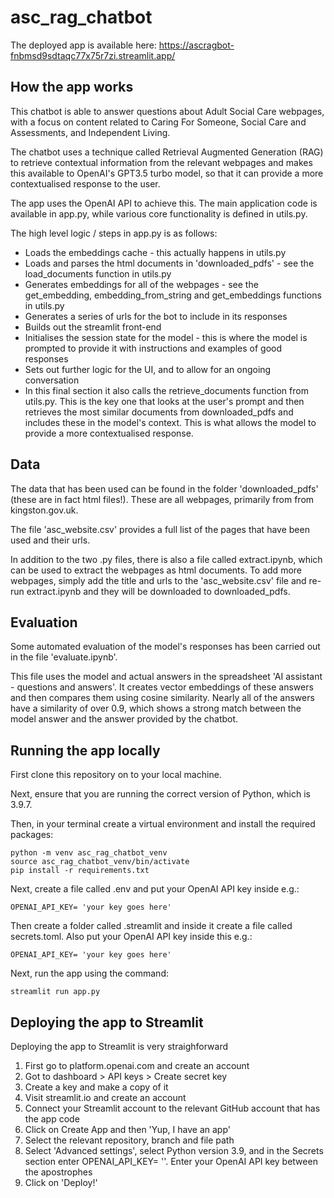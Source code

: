 # asc_rag_chatbot

The deployed app is available here: https://ascragbot-fnbmsd9sdtaqc77x75r7zi.streamlit.app/

## How the app works

This chatbot is able to answer questions about Adult Social Care webpages, with a focus on content related to Caring For Someone, Social Care and Assessments, and Independent Living.

The chatbot uses a technique called Retrieval Augmented Generation (RAG) to retrieve contextual information from the relevant webpages and makes this available to OpenAI's GPT3.5 turbo model, so that it can provide a more contextualised response to the user.

The app uses the OpenAI API to achieve this. The main application code is available in app.py, while various core functionality is defined in utils.py.

The high level logic / steps in app.py is as follows:
- Loads the embeddings cache - this actually happens in utils.py
- Loads and parses the html documents in 'downloaded_pdfs' - see the load_documents function in utils.py
- Generates embeddings for all of the webpages - see the get_embedding, embedding_from_string and get_embeddings functions in utils.py
- Generates a series of urls for the bot to include in its responses
- Builds out the streamlit front-end
- Initialises the session state for the model - this is where the model is prompted to provide it with instructions and examples of good responses
- Sets out further logic for the UI, and to allow for an ongoing conversation
- In this final section it also calls the retrieve_documents function from utils.py. This is the key one that looks at the user's prompt and then retrieves the most similar documents from downloaded_pdfs and includes these in the model's context. This is what allows the model to provide a more contextualised response.

## Data

The data that has been used can be found in the folder 'downloaded_pdfs' (these are in fact html files!). These are all webpages, primarily from from kingston.gov.uk.

The file 'asc_website.csv' provides a full list of the pages that have been used and their urls.

In addition to the two .py files, there is also a file called extract.ipynb, which can be used to extract the webpages as html documents. To add more webpages, simply add the title and urls to the 'asc_website.csv' file and re-run extract.ipynb and they will be downloaded to downloaded_pdfs.

## Evaluation

Some automated evaluation of the model's responses has been carried out in the file 'evaluate.ipynb'.

This file uses the model and actual answers in the spreadsheet 'AI assistant -  questions and answers'. It creates vector embeddings of these answers and then compares them using cosine similarity. Nearly all of the answers have a similarity of over 0.9, which shows a strong match between the model answer and the answer provided by the chatbot.

## Running the app locally

First clone this repository on to your local machine.

Next, ensure that you are running the correct version of Python, which is 3.9.7.

Then, in your terminal create a virtual environment and install the required packages:

```
python -m venv asc_rag_chatbot_venv
source asc_rag_chatbot_venv/bin/activate
pip install -r requirements.txt
```

Next, create a file called .env and put your OpenAI API key inside e.g.:

```
OPENAI_API_KEY= 'your key goes here'
```

Then create a folder called .streamlit and inside it create a file called secrets.toml. Also put your OpenAI API key inside this e.g.:

```
OPENAI_API_KEY= 'your key goes here'
```

Next, run the app using the command:

```
streamlit run app.py
```

## Deploying the app to Streamlit

Deploying the app to Streamlit is very straighforward
1. First go to platform.openai.com and create an account
2. Got to dashboard > API keys > Create secret key
3. Create a key and make a copy of it
4. Visit streamlit.io and create an account
5. Connect your Streamlit account to the relevant GitHub account that has the app code
6. Click on Create App and then 'Yup, I have an app'
7. Select the relevant repository, branch and file path
8. Select 'Advanced settings', select Python version 3.9, and in the Secrets section enter OPENAI_API_KEY= ''. Enter your OpenAI API key between the apostrophes
9. Click on 'Deploy!'
